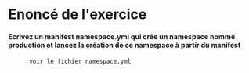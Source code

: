 # Enoncé de l'exercice 

#### Ecrivez un manifest namespace.yml qui crée un namespace nommé production et lancez la création de ce namespace à partir du manifest 
          voir le fichier namespace.yml 

